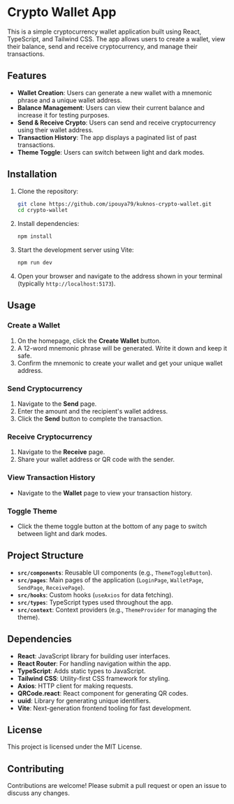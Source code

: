 
# Crypto Wallet App

This is a simple cryptocurrency wallet application built using React, TypeScript, and Tailwind CSS. The app allows users to create a wallet, view their balance, send and receive cryptocurrency, and manage their transactions.

## Features

- **Wallet Creation**: Users can generate a new wallet with a mnemonic phrase and a unique wallet address.
- **Balance Management**: Users can view their current balance and increase it for testing purposes.
- **Send & Receive Crypto**: Users can send and receive cryptocurrency using their wallet address.
- **Transaction History**: The app displays a paginated list of past transactions.
- **Theme Toggle**: Users can switch between light and dark modes.

## Installation

1. Clone the repository:

   ```bash
   git clone https://github.com/ipouya79/kuknos-crypto-wallet.git
   cd crypto-wallet
   ```

2. Install dependencies:

   ```bash
   npm install
   ```

3. Start the development server using Vite:

   ```bash
   npm run dev
   ```

4. Open your browser and navigate to the address shown in your terminal (typically `http://localhost:5173`).

## Usage

### Create a Wallet

1. On the homepage, click the **Create Wallet** button.
2. A 12-word mnemonic phrase will be generated. Write it down and keep it safe.
3. Confirm the mnemonic to create your wallet and get your unique wallet address.

### Send Cryptocurrency

1. Navigate to the **Send** page.
2. Enter the amount and the recipient's wallet address.
3. Click the **Send** button to complete the transaction.

### Receive Cryptocurrency

1. Navigate to the **Receive** page.
2. Share your wallet address or QR code with the sender.

### View Transaction History

- Navigate to the **Wallet** page to view your transaction history.

### Toggle Theme

- Click the theme toggle button at the bottom of any page to switch between light and dark modes.

## Project Structure

- **`src/components`**: Reusable UI components (e.g., `ThemeToggleButton`).
- **`src/pages`**: Main pages of the application (`LoginPage`, `WalletPage`, `SendPage`, `ReceivePage`).
- **`src/hooks`**: Custom hooks (`useAxios` for data fetching).
- **`src/types`**: TypeScript types used throughout the app.
- **`src/context`**: Context providers (e.g., `ThemeProvider` for managing the theme).

## Dependencies

- **React**: JavaScript library for building user interfaces.
- **React Router**: For handling navigation within the app.
- **TypeScript**: Adds static types to JavaScript.
- **Tailwind CSS**: Utility-first CSS framework for styling.
- **Axios**: HTTP client for making requests.
- **QRCode.react**: React component for generating QR codes.
- **uuid**: Library for generating unique identifiers.
- **Vite**: Next-generation frontend tooling for fast development.

## License

This project is licensed under the MIT License.

## Contributing

Contributions are welcome! Please submit a pull request or open an issue to discuss any changes.

